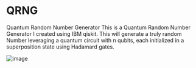 # QRNG
 Quantum Random Number Generator 
This is a  Quantum Random Number Generator I created using IBM qiskit. This will generate a truly random Number leveraging a quantum circuit with 
n qubits, each initialized in a superposition state using Hadamard gates.

![image](https://github.com/samblaha/QRNG/assets/10711537/fa87bbac-f2a5-4cfd-b669-8341ae523256)
